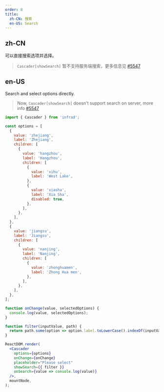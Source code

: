 ```yaml
---
order: 8
title:
  zh-CN: 搜索
  en-US: Search
---
```


## zh-CN

可以直接搜索选项并选择。

> `Cascader[showSearch]` 暂不支持服务端搜索，更多信息见 [#5547](https://github.com/ant-design/ant-design/issues/5547)

## en-US

Search and select options directly.

> Now, `Cascader[showSearch]` doesn't support search on server, more info [#5547](https://github.com/ant-design/ant-design/issues/5547)

```jsx
import { Cascader } from 'infrad';

const options = [
  {
    value: 'zhejiang',
    label: 'Zhejiang',
    children: [
      {
        value: 'hangzhou',
        label: 'Hangzhou',
        children: [
          {
            value: 'xihu',
            label: 'West Lake',
          },
          {
            value: 'xiasha',
            label: 'Xia Sha',
            disabled: true,
          },
        ],
      },
    ],
  },
  {
    value: 'jiangsu',
    label: 'Jiangsu',
    children: [
      {
        value: 'nanjing',
        label: 'Nanjing',
        children: [
          {
            value: 'zhonghuamen',
            label: 'Zhong Hua men',
          },
        ],
      },
    ],
  },
];

function onChange(value, selectedOptions) {
  console.log(value, selectedOptions);
}

function filter(inputValue, path) {
  return path.some(option => option.label.toLowerCase().indexOf(inputValue.toLowerCase()) > -1);
}

ReactDOM.render(
  <Cascader
    options={options}
    onChange={onChange}
    placeholder="Please select"
    showSearch={{ filter }}
    onSearch={value => console.log(value)}
  />,
  mountNode,
);
```
